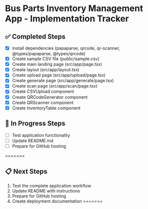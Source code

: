 # Bus Parts Inventory Management App - Implementation Tracker

## ✅ Completed Steps
- [x] Install dependencies (papaparse, qrcode, qr-scanner, @types/papaparse, @types/qrcode)
- [x] Create sample CSV file (public/sample.csv)
- [x] Create main landing page (src/app/page.tsx)
- [x] Create layout (src/app/layout.tsx)
- [x] Create upload page (src/app/upload/page.tsx)
- [x] Create generate page (src/app/generate/page.tsx)
- [x] Create scan page (src/app/scan/page.tsx)
- [x] Create CSVUpload component
- [x] Create QRCodeGenerator component
- [x] Create QRScanner component
- [x] Create InventoryTable component

## 🔄 In Progress Steps
- [ ] Test application functionality
- [ ] Update README.md
- [ ] Prepare for GitHub hosting

=======
## 📋 Next Steps
1. Test the complete application workflow
2. Update README with instructions
3. Prepare for GitHub hosting
4. Create deployment documentation
=======
